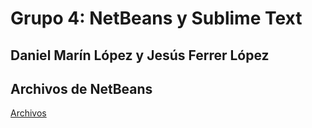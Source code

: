 # Grupo 4: NetBeans y Sublime Text

## Daniel Marín López y Jesús Ferrer López

## Archivos de NetBeans

[Archivos](https://github.com/iesgrancapitan-1DAWB-2223-ED/trabajoside-grupo_4/blob/main/archivos_netbeans.rar)
